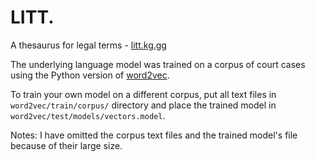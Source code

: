# LITT.

A thesaurus for legal terms - [litt.kg.gg](http://litt.kg.gg) 

The underlying language model was trained on a corpus of court cases using the Python version of [word2vec](https://radimrehurek.com/gensim/models/word2vec.html).

To train your own model on a different corpus, put all text files in ``word2vec/train/corpus/`` directory and place the trained model in ``word2vec/test/models/vectors.model``.

Notes:
I have omitted the corpus text files and the trained model's file because of their large size.

